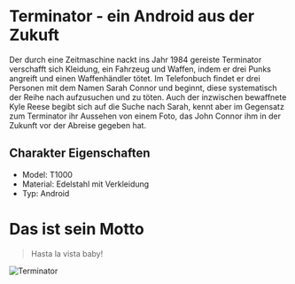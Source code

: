 # Terminator - ein Android aus der Zukuft

Der durch eine Zeitmaschine nackt ins Jahr 1984 gereiste Terminator verschafft sich Kleidung,
ein Fahrzeug und Waffen, indem er drei Punks angreift und einen Waffenhändler tötet.
Im Telefonbuch findet er drei Personen mit dem Namen Sarah Connor und beginnt,
diese systematisch der Reihe nach aufzusuchen und zu töten. Auch der inzwischen bewaffnete Kyle Reese
begibt sich auf die Suche nach Sarah, kennt aber im Gegensatz zum Terminator ihr Aussehen von einem Foto,
das John Connor ihm in der Zukunft vor der Abreise gegeben hat.

## Charakter Eigenschaften

* Model: T1000
* Material: Edelstahl mit Verkleidung
* Typ: Android

# Das ist sein Motto
> Hasta la vista baby!

![Terminator](https://upload.wikimedia.org/wikipedia/en/thumb/b/b9/Terminator-2-judgement-day.jpg/220px-Terminator-2-judgement-day.jpg)
